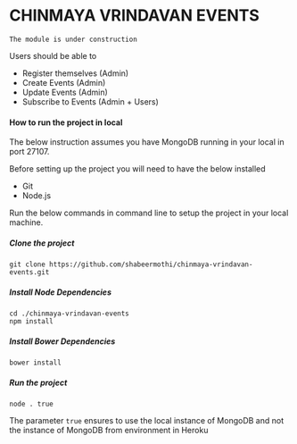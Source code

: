 CHINMAYA VRINDAVAN EVENTS
==========================

```
The module is under construction
```

Users should be able to
- Register themselves (Admin)
- Create Events (Admin)
- Update Events (Admin)
- Subscribe to Events (Admin + Users)


#### How to run the project in local

The below instruction assumes you have MongoDB running in your local in port 27107.

Before setting up the project you will need to have the below installed
- Git
- Node.js


Run the below commands in command line to setup the project in your local machine.

##### Clone the project

```
git clone https://github.com/shabeermothi/chinmaya-vrindavan-events.git
```

##### Install Node Dependencies

```
cd ./chinmaya-vrindavan-events
npm install
```

##### Install Bower Dependencies

```
bower install
```

##### Run the project

```
node . true
```

The parameter ```true``` ensures to use the local instance of MongoDB and not the instance of MongoDB from environment in Heroku